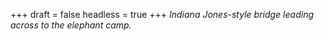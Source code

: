 
+++
draft = false
headless = true
+++
_Indiana Jones-style bridge leading across to the elephant camp._
